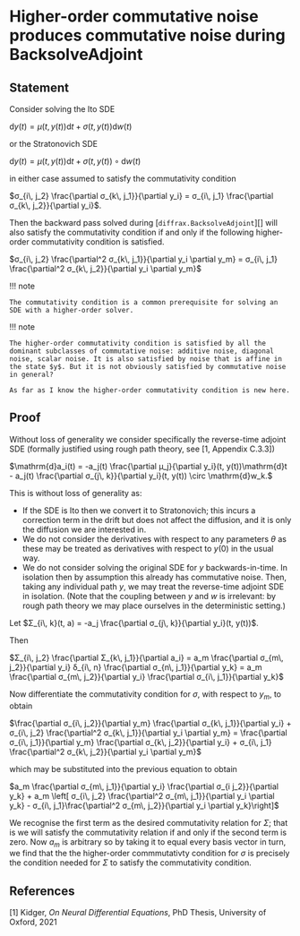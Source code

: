# Higher-order commutative noise produces commutative noise during BacksolveAdjoint

## Statement

Consider solving the Ito SDE

$\mathrm{d}y(t) = μ(t, y(t))\mathrm{d}t + σ(t, y(t)) \mathrm{d}w(t)$

or the Stratonovich SDE

$\mathrm{d}y(t) = μ(t, y(t))\mathrm{d}t + σ(t, y(t))\circ\mathrm{d}w(t)$

in either case assumed to satisfy the commutativity condition

$σ_{i\, j_2} \frac{\partial σ_{k\, j_1}}{\partial y_i} = σ_{i\, j_1} \frac{\partial σ_{k\, j_2}}{\partial y_i}$.

Then the backward pass solved during [`diffrax.BacksolveAdjoint`][] will also satisfy the commutativity condition if and only if the following higher-order commutativity condition is satisfied.

$σ_{i\, j_2} \frac{\partial^2 σ_{k\, j_1}}{\partial y_i \partial y_m} = σ_{i\, j_1} \frac{\partial^2 σ_{k\, j_2}}{\partial y_i \partial y_m}$

!!! note

    The commutativity condition is a common prerequisite for solving an SDE with a higher-order solver.

!!! note

    The higher-order commutativity condition is satisfied by all the dominant subclasses of commutative noise: additive noise, diagonal noise, scalar noise. It is also satisfied by noise that is affine in the state $y$. But it is not obviously satisfied by commutative noise in general?

    As far as I know the higher-order commutativity condition is new here.

## Proof

Without loss of generality we consider specifically the reverse-time adjoint SDE (formally justified using rough path theory, see [1, Appendix C.3.3])

$\mathrm{d}a_i(t) = -a_j(t) \frac{\partial μ_j}{\partial y_i}(t, y(t))\mathrm{d}t - a_j(t) \frac{\partial σ_{j\, k}}{\partial y_i}(t, y(t)) \circ \mathrm{d}w_k.$

This is without loss of generality as:

- If the SDE is Ito then we convert it to Stratonovich; this incurs a correction term in the drift but does not affect the diffusion, and it is only the diffusion we are interested in.
- We do not consider the derivatives with respect to any parameters $θ$ as these may be treated as derivatives with respect to $y(0)$ in the usual way.
- We do not consider solving the original SDE for $y$ backwards-in-time. In isolation then by assumption this already has commutative noise. Then, taking any individual path $y$, we may treat the reverse-time adjoint SDE in isolation. (Note that the coupling between $y$ and $w$ is irrelevant: by rough path theory we may place ourselves in the deterministic setting.)

Let $Σ_{i\, k}(t, a) = -a_j \frac{\partial σ_{j\, k}}{\partial y_i}(t, y(t))$.

Then

$Σ_{i\, j_2} \frac{\partial Σ_{k\, j_1}}{\partial a_i} = a_m \frac{\partial σ_{m\, j_2}}{\partial y_i} δ_{i\, n} \frac{\partial σ_{n\, j_1}}{\partial y_k} = a_m \frac{\partial σ_{m\, j_2}}{\partial y_i} \frac{\partial σ_{i\, j_1}}{\partial y_k}$

Now differentiate the commutativity condition for $σ$, with respect to $y_m$, to obtain

$\frac{\partial σ_{i\, j_2}}{\partial y_m} \frac{\partial σ_{k\, j_1}}{\partial y_i} + σ_{i\, j_2} \frac{\partial^2 σ_{k\, j_1}}{\partial y_i \partial y_m} = \frac{\partial σ_{i\, j_1}}{\partial y_m} \frac{\partial σ_{k\, j_2}}{\partial y_i} + σ_{i\, j_1} \frac{\partial^2 σ_{k\, j_2}}{\partial y_i \partial y_m}$

which may be substituted into the previous equation to obtain

$a_m \frac{\partial σ_{m\, j_1}}{\partial y_i} \frac{\partial σ_{i j_2}}{\partial y_k} + a_m \left[ σ_{i\, j_2} \frac{\partial^2 σ_{m\, j_1}}{\partial y_i \partial y_k} - σ_{i\, j_1}\frac{\partial^2 σ_{m\, j_2}}{\partial y_i \partial y_k}\right]$

We recognise the first term as the desired commutativity relation for $Σ$; that is we will satisfy the commutativity relation if and only if the second term is zero. Now $a_m$ is arbitrary so by taking it to equal every basis vector in turn, we find that the the higher-order commmutativty condition for $σ$ is precisely the condition needed for $Σ$ to satisfy the commutativity condition.

## References

[1] Kidger, *On Neural Differential Equations*, PhD Thesis, University of Oxford, 2021
